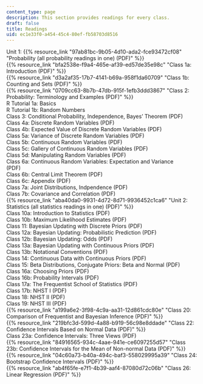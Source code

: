 ```yaml
---
content_type: page
description: This section provides readings for every class.
draft: false
title: Readings
uid: ec1e33f0-a454-45c4-80ef-fb58703d8516
---
```

Unit 1: {{% resource_link "97ab81bc-9b05-4d10-ada2-fce93472cf08" "Probability (all probability readings in one) (PDF)" %}}     
{{% resource_link "bfa2538e-f9a4-465e-af39-ed57de35e98c" "Class 1a: Introduction (PDF)" %}}        
{{% resource_link "d3a2af35-17b7-4141-b69a-958f1da60709" "Class 1b: Counting and Sets (PDF)" %}}        
{{% resource_link "0709cc63-8b7b-47db-915f-1efb3ddd3867" "Class 2: Probability: Terminology and Examples (PDF)" %}}   
R Tutorial 1a: Basics   
R Tutorial 1b: Random Numbers        
Class 3: Conditional Probability, Independence, Bayes’ Theorem (PDF)        
Class 4a: Discrete Random Variables (PDF)        
Class 4b: Expected Value of Discrete Random Variables (PDF)       
Class 5a: Variance of Discrete Random Variables (PDF)        
Class 5b: Continuous Random Variables (PDF)        
Class 5c: Gallery of Continuous Random Variables (PDF)        
Class 5d: Manipulating Random Variables (PDF)        
Class 6a: Continuous Random Variables: Expectation and Variance (PDF)        
Class 6b: Central Limit Theorem (PDF)        
Class 6c: Appendix (PDF)       
Class 7a: Joint Distributions, Indpendence (PDF)        
Class 7b: Covariance and Correlation (PDF)        
{{% resource_link "aba40da0-9931-4d72-8d71-9936452c1ca6" "Unit 2: Statistics (all statistics readings in one) (PDF)" %}}     
Class 10a: Introduction to Statistics (PDF)        
Class 10b: Maximum Likelihood Estimates (PDF)        
Class 11: Bayesian Updating with Discrete Priors (PDF)        
Class 12a: Bayesian Updating: Probabilistic Prediction (PDF)        
Class 12b: Bayesian Updating: Odds (PDF)        
Class 13a: Bayesian Updating with Continuous Priors (PDF)        
Class 13b: Notational Conventions (PDF)        
Class 14: Continuous Data with Continuous Priors (PDF)        
Class 15: Beta Distributions, Conjugate Priors: Beta and Normal (PDF)        
Class 16a: Choosing Priors (PDF)        
Class 16b: Probability Intervals (PDF)        
Class 17a: The Frequentist School of Statistics (PDF)        
Class 17b: NHST I (PDF)        
Class 18: NHST II (PDF)        
Class 19: NHST III (PDF)        
{{% resource_link "a199a6e2-3f98-4c9a-aa31-12d861cdc80e" "Class 20: Comparison of Frequentist and Bayesian Inference (PDF)" %}}        
{{% resource_link "219bfc3d-599d-4a88-b919-56c98e8ddade" "Class 22: Confidence Intervals Based on Normal Data (PDF)" %}}        
Class 23a: Confidence Intervals: Three Views (PDF)        
{{% resource_link "84916565-934c-4aae-941e-ce6097255d57" "Class 23b: Confidence Intervals for the Mean of Non-normal Data (PDF)" %}}        
{{% resource_link "04c60a73-b40a-494c-baf3-558029995a39" "Class 24: Bootstrap Confidence Intervals (PDF)" %}}        
{{% resource_link "ab4f65fe-e7f1-4b39-aaf4-87080d72c06b" "Class 26: Linear Regression (PDF)" %}}